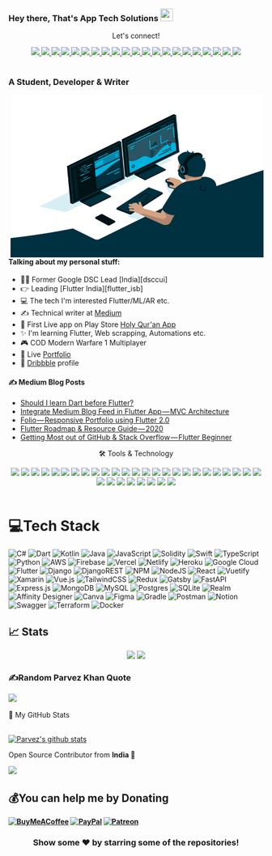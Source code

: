 ### Hey there, That's  App Tech Solutions <img src="https://media.giphy.com/media/hvRJCLFzcasrR4ia7z/giphy.gif" height="25px" width="25px">

<div align="center">
<p align="center">Let's connect!</p>
<a href="https://www.facebook.com/apptechsolutions88/">
    <img src="https://img.shields.io/badge/Facebook-4267B2?style=for-the-badge&logo=facebook&logoColor=white" />
</a>
<a href="https://twitter.com/AppTechSolutio1">
    <img src="https://img.shields.io/badge/Twitter-1DA1F2?style=for-the-badge&logo=twitter&logoColor=white" />
</a>
<a href="https://www.instagram.com/apptechsoluti/">
    <img src="https://img.shields.io/badge/Instagram-8a3ab9?style=for-the-badge&logo=instagram&logoColor=white" />
</a>
<a href="https://www.youtube.com/channel/UCmfYHxoEsVKu6l1HQBcIYHA">
    <img src="https://img.shields.io/badge/Youtube-FF0000?style=for-the-badge&logo=youtube&logoColor=white" />
</a>
<a href="https://t.me/apptechsolutions88">
    <img src="https://img.shields.io/badge/Telegram-0088cc?style=for-the-badge&logo=telegram&logoColor=white" />
</a>
<a href="https://join.skype.com/uCSobhi7SgIB">
    <img src="https://img.shields.io/badge/Skype-00aff0?style=for-the-badge&logo=skype&logoColor=white" />
</a>
<a href="https://zoom.us/j/4663435953?pwd=bjBBbW1VTGc2bVBSVTduNDdpV1pQQT09">
    <img src="https://img.shields.io/badge/Zoom-2d8cff?style=for-the-badge&logo=zoom&logoColor=white" />
</a>
<a href="https://www.fiverr.com/parvezkhan0918">
    <img src="https://img.shields.io/badge/Fiverr-1DBF73?style=for-the-badge&logo=fiverr&logoColor=white" />
</a>
<a href="https://www.upwork.com/freelancers/~0118c5ce7db3f071da">
    <img src="https://img.shields.io/badge/Upwork-6fda44?style=for-the-badge&logo=upwork&logoColor=white" />
</a>
<a href="https://www.freelancer.com/u/parvezkhan0918">
    <img src="https://img.shields.io/badge/Freelancer-29B2FE?style=for-the-badge&logo=freelancer&logoColor=white" />
</a>
<a href="https://dribbble.com/parvezkhan0918">
    <img src="https://img.shields.io/badge/Dribbble-ea4c89?style=for-the-badge&logo=dribbble&logoColor=white" />
</a>
<a href="https://parvezkhan0918.blogspot.com/">
    <img src="https://img.shields.io/badge/Blogger-fc4f08?style=for-the-badge&logo=blogger&logoColor=white" />
</a>
<a href="https://medium.com/@apptechsolutions88">
    <img src="https://img.shields.io/badge/Medium-12100E?style=for-the-badge&logo=medium&logoColor=white" />
</a>
<a href="https://www.reddit.com/user/apptechsolutions88">
    <img src="https://img.shields.io/badge/Reddit-%23FF4500.svg?style=for-the-badge&logo=reddit&logoColor=white" />
</a>

<a href="https://stackoverflow.com/users/19006964/app-tech-solutions">
    <img src="https://img.shields.io/badge/Stack_Overflow-FE7A16?style=for-the-badge&logo=stack-overflow&logoColor=white" />
</a>
<a href="">
    <img src="https://img.shields.io/badge/Quora-AA2200?style=for-the-badge&logo=quora&logoColor=white" />
</a>

<a href="">
    <img src="https://img.shields.io/badge/linkedin-%230077B5.svg?&style=for-the-badge&logo=linkedin&logoColor=white" />
</a>
<a href="https://in.pinterest.com/apptechsolutions8/">
    <img src="https://img.shields.io/badge/Pinterest-E60023.svg?&style=for-the-badge&logo=pinterest&logoColor=white" />
</a>
<a href="https://www.flickr.com/people/196078254@N04/">
    <img src="https://img.shields.io/badge/Flickr-ff0084.svg?&style=for-the-badge&logo=flickr&logoColor=white" />
</a>
<a href="https://foursquare.com/apptechsolutio1">
    <img src="https://img.shields.io/badge/Foursquare-25a0ca.svg?&style=for-the-badge&logo=foursquare&logoColor=white" />
</a>
<a href="https://app-tech-solutions.tumblr.com/">
    <img src="https://img.shields.io/badge/Tumblr-34526f.svg?&style=for-the-badge&logo=tumblr&logoColor=white" />
</a>


</div>

<br>

<!-- <div align="center">
<p align="center">Nominate me as GitHub Star ⭐</p>

<a href="https://stars.github.com/nominate/">
    <img src="https://img.shields.io/badge/GitHub-100000?&style=for-the-badge&logo=GitHub&logoColor=white&color=fa3667" />
</a>

</div> -->


### A Student, Developer & Writer

<img align="right" alt="GIF" src="code.gif" width="500" height="320" />

#### Talking about my personal stuff:

- 🙋‍♂️ Former Google DSC Lead [India][dsccui]
- 👉 Leading [Flutter India][flutter_isb]
- 💻 The tech I'm interested Flutter/ML/AR etc.
- ✍ Technical writer at [Medium][medium]
- 📱 First Live app on Play Store [Holy Qur'an App][quran]
- ✨ I'm learning Flutter, Web scrapping, Automations etc.
- 🎮 COD Modern Warfare 1 Multiplayer
- 📄 Live [Portfolio][profile]
- 🎨 [Dribbble][dribbble] profile

#### ✍ Medium Blog Posts

<!-- MEDIUM-STORY-LIST:START -->
- [Should I learn Dart before Flutter?](https://itnext.io/should-i-learn-dart-before-flutter-55893ab9ca84?source=rss-198dec8dcf4a------2)
- [Integrate Medium Blog Feed in Flutter App — MVC Architecture](https://itnext.io/integrate-medium-blog-feed-in-flutter-app-mvc-architecture-3e0b3c90bfa3?source=rss-198dec8dcf4a------2)
- [Folio — Responsive Portfolio using Flutter 2.0](https://itnext.io/folio-responsive-portfolio-using-flutter-2-0-86ae3e6cce4f?source=rss-198dec8dcf4a------2)
- [Flutter Roadmap &amp; Resource Guide — 2020](https://itnext.io/flutter-roadmap-resource-guide-2020-2ea6e4460a15?source=rss-198dec8dcf4a------2)
- [Getting Most out of GitHub &amp; Stack Overflow — Flutter Beginner](https://mhmzdev.medium.com/getting-most-out-of-github-stack-overflow-flutter-beginner-5ad8ed01cdef?source=rss-198dec8dcf4a------2)
<!-- MEDIUM-STORY-LIST:END -->

<!-- ### Languages & Tools

<code><img width=24px src="https://raw.githubusercontent.com/github/explore/80688e429a7d4ef2fca1e82350fe8e3517d3494d/topics/flutter/flutter.png"></code>
<code><img width=24px src="https://raw.githubusercontent.com/github/explore/80688e429a7d4ef2fca1e82350fe8e3517d3494d/topics/dart/dart.png"></code>
<code><img width=24px src="https://raw.githubusercontent.com/github/explore/80688e429a7d4ef2fca1e82350fe8e3517d3494d/topics/python/python.png"></code>
<code><img width=24px src="https://raw.githubusercontent.com/github/explore/80688e429a7d4ef2fca1e82350fe8e3517d3494d/topics/firebase/firebase.png"></code>
<code><img width=24px src="https://raw.githubusercontent.com/github/explore/80688e429a7d4ef2fca1e82350fe8e3517d3494d/topics/html/html.png"></code>
<code><img width=24px src="https://raw.githubusercontent.com/github/explore/80688e429a7d4ef2fca1e82350fe8e3517d3494d/topics/css/css.png"></code>
<code><img width=24px src="https://raw.githubusercontent.com/github/explore/80688e429a7d4ef2fca1e82350fe8e3517d3494d/topics/bootstrap/bootstrap.png"></code> -->

<div align="center">
<p align="center">🛠 Tools & Technology</p>

<img src="https://img.shields.io/badge/Flutter-02569B?style=for-the-badge&logo=flutter&logoColor=white" />
<img src="https://img.shields.io/badge/IOS-5FC9F8?style=for-the-badge&logo=ios&logoColor=white" />
<img src="https://img.shields.io/badge/Android-a4c639?style=for-the-badge&logo=android&logoColor=white" />
<img src="https://img.shields.io/badge/Dart-0175C2?style=for-the-badge&logo=dart&logoColor=white" />
<img src="https://img.shields.io/badge/firebase-ffca28?style=for-the-badge&logo=firebase&logoColor=black" />
<img src="https://img.shields.io/badge/Python-FFD43B?style=for-the-badge&logo=python&logoColor=darkgreen" />
<img src="https://img.shields.io/badge/PHP-474A8A?style=for-the-badge&logo=php&logoColor=white" />
<img src="https://img.shields.io/badge/node.js-6DA55F?style=for-the-badge&logo=node.js&logoColor=white" />
<img src="https://img.shields.io/badge/react-%2320232a.svg?style=for-the-badge&logo=react&logoColor=%2361DAFB" />
<img src="https://img.shields.io/badge/ASPNet-DAA520?style=for-the-badge&logo=aspnet&logoColor=white" />
<img src="https://img.shields.io/badge/AngularJs-B52E31?style=for-the-badge&logo=angularjs&logoColor=white" />
<img src="https://img.shields.io/badge/Angular-B52E31?style=for-the-badge&logo=angular&logoColor=white" />
<img src="https://img.shields.io/badge/Bootstrap-0d6efd?style=for-the-badge&logo=bootstrap&logoColor=white" />
<img src="https://img.shields.io/badge/Meanstack-006400?style=for-the-badge&logo=meanstack&logoColor=white" />
<img src="https://img.shields.io/badge/CodeIgniter-dd4814?style=for-the-badge&logo=codeigniter&logoColor=white" />
<img src="https://img.shields.io/badge/Laravel-f05340?style=for-the-badge&logo=laravel&logoColor=white" />
<img src="https://img.shields.io/badge/WordPress-21759b?style=for-the-badge&logo=wordpress&logoColor=white" />
<img src="https://img.shields.io/badge/Django-092e20?style=for-the-badge&logo=django&logoColor=white" />
<img src="https://img.shields.io/badge/Drupal-0c76ab?style=for-the-badge&logo=drupal&logoColor=white" />
<img src="https://img.shields.io/badge/Joomla-5AA427?style=for-the-badge&logo=joomla&logoColor=white" />
<img src="https://img.shields.io/badge/Git-F05032?style=for-the-badge&logo=git&logoColor=white" />
<img src="https://img.shields.io/badge/Adobe%20XD-FF61F6?style=for-the-badge&logo=Adobe%20XD&logoColor=white" />
<img src="https://img.shields.io/badge/Adobe Illustrator-DC6920?style=for-the-badge&logo=adobeillustrator&logoColor=white" />
<img src="https://img.shields.io/badge/Adobe Photoshop CC-123456?style=for-the-badge&logo=adobephotoshopcc&logoColor=white" />
<img src="https://img.shields.io/badge/Inkscape-000000?style=for-the-badge&logo=inkscape&logoColor=white" />
<img src="https://img.shields.io/badge/VS Code-FFFFFFFF?style=for-the-badge&logo=vscode&logoColor=white" />
<img src="https://img.shields.io/badge/Virtual Studio-FFFFFFFF?style=for-the-badge&logo=virtualstudio&logoColor=white" />
<img src="https://img.shields.io/badge/Android Studio-a4c639?style=for-the-badge&logo=androidstudio&logoColor=white" />
<img src="https://img.shields.io/badge/XAMPP-fb7a24?style=for-the-badge&logo=xampp&logoColor=white" />
<img src="https://img.shields.io/badge/Sublime Text-4C4C4C?style=for-the-badge&logo=sublime text&logoColor=white" />
<img src="https://img.shields.io/badge/Heroku-6567a5?style=for-the-badge&logo=heroku&logoColor=white" />
<img src="https://img.shields.io/badge/Brackets-767676?style=for-the-badge&logo=brackets&logoColor=white" />
<img src="https://img.shields.io/badge/Atom-767676?style=for-the-badge&logo=atom&logoColor=white" />

</div>

<br>

# 💻Tech Stack
![C#](https://img.shields.io/badge/c%23-%23239120.svg?style=for-the-badge&logo=c-sharp&logoColor=white) ![Dart](https://img.shields.io/badge/dart-%230175C2.svg?style=for-the-badge&logo=dart&logoColor=white) ![Kotlin](https://img.shields.io/badge/kotlin-%230095D5.svg?style=for-the-badge&logo=kotlin&logoColor=white) ![Java](https://img.shields.io/badge/java-%23ED8B00.svg?style=for-the-badge&logo=java&logoColor=white) ![JavaScript](https://img.shields.io/badge/javascript-%23323330.svg?style=for-the-badge&logo=javascript&logoColor=%23F7DF1E) ![Solidity](https://img.shields.io/badge/Solidity-%23363636.svg?style=for-the-badge&logo=solidity&logoColor=white) ![Swift](https://img.shields.io/badge/swift-F54A2A?style=for-the-badge&logo=swift&logoColor=white) ![TypeScript](https://img.shields.io/badge/typescript-%23007ACC.svg?style=for-the-badge&logo=typescript&logoColor=white) ![Python](https://img.shields.io/badge/python-3670A0?style=for-the-badge&logo=python&logoColor=ffdd54) ![AWS](https://img.shields.io/badge/AWS-%23FF9900.svg?style=for-the-badge&logo=amazon-aws&logoColor=white) ![Firebase](https://img.shields.io/badge/firebase-%23039BE5.svg?style=for-the-badge&logo=firebase) ![Vercel](https://img.shields.io/badge/vercel-%23000000.svg?style=for-the-badge&logo=vercel&logoColor=white) ![Netlify](https://img.shields.io/badge/netlify-%23000000.svg?style=for-the-badge&logo=netlify&logoColor=#00C7B7) ![Heroku](https://img.shields.io/badge/heroku-%23430098.svg?style=for-the-badge&logo=heroku&logoColor=white) ![Google Cloud](https://img.shields.io/badge/Google%20Cloud-%234285F4.svg?style=for-the-badge&logo=google-cloud&logoColor=white) ![Flutter](https://img.shields.io/badge/Flutter-%2302569B.svg?style=for-the-badge&logo=Flutter&logoColor=white) ![Django](https://img.shields.io/badge/django-%23092E20.svg?style=for-the-badge&logo=django&logoColor=white) ![DjangoREST](https://img.shields.io/badge/DJANGO-REST-ff1709?style=for-the-badge&logo=django&logoColor=white&color=ff1709&labelColor=gray) ![NPM](https://img.shields.io/badge/NPM-%23000000.svg?style=for-the-badge&logo=npm&logoColor=white) ![NodeJS](https://img.shields.io/badge/node.js-6DA55F?style=for-the-badge&logo=node.js&logoColor=white) ![React](https://img.shields.io/badge/react-%2320232a.svg?style=for-the-badge&logo=react&logoColor=%2361DAFB) ![Vuetify](https://img.shields.io/badge/Vuetify-1867C0?style=for-the-badge&logo=vuetify&logoColor=AEDDFF) ![Xamarin](https://img.shields.io/badge/Xamarin-3199DC?style=for-the-badge&logo=xamarin&logoColor=white) ![Vue.js](https://img.shields.io/badge/vuejs-%2335495e.svg?style=for-the-badge&logo=vuedotjs&logoColor=%234FC08D) ![TailwindCSS](https://img.shields.io/badge/tailwindcss-%2338B2AC.svg?style=for-the-badge&logo=tailwind-css&logoColor=white) ![Redux](https://img.shields.io/badge/redux-%23593d88.svg?style=for-the-badge&logo=redux&logoColor=white) ![Gatsby](https://img.shields.io/badge/Gatsby-%23663399.svg?style=for-the-badge&logo=gatsby&logoColor=white) ![FastAPI](https://img.shields.io/badge/FastAPI-005571?style=for-the-badge&logo=fastapi) ![Express.js](https://img.shields.io/badge/express.js-%23404d59.svg?style=for-the-badge&logo=express&logoColor=%2361DAFB) ![MongoDB](https://img.shields.io/badge/MongoDB-%234ea94b.svg?style=for-the-badge&logo=mongodb&logoColor=white) ![MySQL](https://img.shields.io/badge/mysql-%2300f.svg?style=for-the-badge&logo=mysql&logoColor=white) ![Postgres](https://img.shields.io/badge/postgres-%23316192.svg?style=for-the-badge&logo=postgresql&logoColor=white) ![SQLite](https://img.shields.io/badge/sqlite-%2307405e.svg?style=for-the-badge&logo=sqlite&logoColor=white) ![Realm](https://img.shields.io/badge/Realm-39477F?style=for-the-badge&logo=realm&logoColor=white) ![Affinity Designer](https://img.shields.io/badge/affinitydesginer-%231B72BE.svg?style=for-the-badge&logo=affinity-designer&logoColor=white) ![Canva](https://img.shields.io/badge/Canva-%2300C4CC.svg?style=for-the-badge&logo=Canva&logoColor=white) 	![Figma](https://img.shields.io/badge/figma-%23F24E1E.svg?style=for-the-badge&logo=figma&logoColor=white) ![Gradle](https://img.shields.io/badge/Gradle-02303A.svg?style=for-the-badge&logo=Gradle&logoColor=white) ![Postman](https://img.shields.io/badge/Postman-FF6C37?style=for-the-badge&logo=postman&logoColor=white) ![Notion](https://img.shields.io/badge/Notion-%23000000.svg?style=for-the-badge&logo=notion&logoColor=white) ![Swagger](https://img.shields.io/badge/-Swagger-%23Clojure?style=for-the-badge&logo=swagger&logoColor=white) ![Terraform](https://img.shields.io/badge/terraform-%235835CC.svg?style=for-the-badge&logo=terraform&logoColor=white) ![Docker](https://img.shields.io/badge/docker-%230db7ed.svg?style=for-the-badge&logo=docker&logoColor=white)

## 📈 Stats
<p align="center">
	<img width="48%" src="https://github-readme-stats.vercel.app/api?username=parvezkhan0918&show_icons=true&theme=highcontrast" />
  <img width="48%" src="https://github-readme-streak-stats.herokuapp.com/?user=parvezkhan0918&theme=highcontrast" />
</p>

### ✍️Random Parvez Khan Quote
![](https://quotes-github-readme.vercel.app/api?type=horizontal&theme=radical)


<summary>📝 My GitHub Stats</summary>
<br>

[![Parvez's github stats](https://github-readme-stats.vercel.app/api?username=parvezkhan0918&theme=gotham)](https://github.com/parvezkhan0918/github-readme-stats)




Open Source Contributor from <b>India<b> 💚 

![](https://visitor-badge.glitch.me/badge?page_id=parvezkhan0918.parvezkhan0918)


[quran]: https://github.com/parvezkhan0918/The_Holy_Quran_App
[profile]: https://parvezkhan0918.github.io/parvezkhan0918/
[medium]: https://medium.com/@parvezkhan0918/
[dribbble]:https://dribbble.com/parvezkhan0918
	
  ## 💰You can help me by Donating
  [![BuyMeACoffee](https://img.shields.io/badge/Buy%20Me%20a%20Coffee-ffdd00?style=for-the-badge&logo=buy-me-a-coffee&logoColor=black)](https://buymeacoffee.com/parvezkhan0918) [![PayPal](https://img.shields.io/badge/PayPal-00457C?style=for-the-badge&logo=paypal&logoColor=white)](https://paypal.me/parvezkhan0918) [![Patreon](https://img.shields.io/badge/Patreon-F96854?style=for-the-badge&logo=patreon&logoColor=white)](https://patreon.com/parvezkhan0918) 
  

<div align="center">

### Show some ❤️ by starring some of the repositories!

</div>

